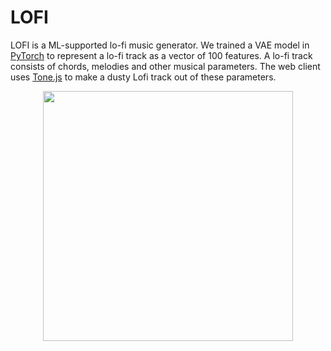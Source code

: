 # LOFI

LOFI is a ML-supported lo-fi music generator. We trained a VAE model in [PyTorch](https://pytorch.org/) to represent a lo-fi track as a vector of 100 features. A lo-fi track consists of chords, melodies and other musical parameters. The web client uses [Tone.js](https://tonejs.github.io/) to make a dusty Lofi track out of these parameters.

<p align="center">
  <img src="https://repository-images.githubusercontent.com/377117802/d55ba858-636f-4c44-9195-94971754fec0" width="400px"/>
</p>
